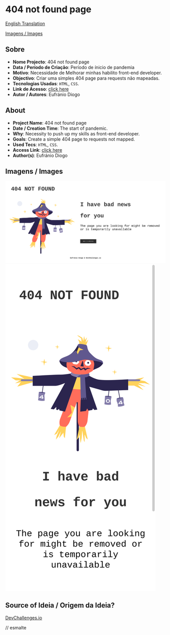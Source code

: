 # 404 not found page


[English Translation](#english)

[Imagens / Images](#images)

## Sobre

- **Nome Projecto**: 404 not found page
- **Data / Período de Criação**: Período de ínicio de pandemia
- **Motivo**: Necessidade de Melhorar minhas habilito front-end developer.
- **Objectivo**: Criar uma simples 404 page para requests não mapeadas.
- **Tecnologias Usadas**: `HTML`, `CSS`.
- **Link de Acesso**: [click here](https://eufraniodiogo.github.io/404-not-found-master/)
- **Autor / Autores**: Eufránio Diogo



<h2 id="english">About</h2>

- **Project Name**: 404 not found page
- **Date / Creation Time**: The start of pandemic.
- **Why**: Necessity to push up my skills as front-end developer.
- **Goals**: Create a simple 404 page to requests not mapped.
- **Used Tecs**: `HTML`, `CSS`.
- **Access Link**: [click here](https://eufraniodiogo.github.io/404-not-found-master/)
- **Author(s)**: Eufránio Diogo

<h2 id="images">Imagens / Images</h2>

![result page image](IMAGES/Screenshot%202021-08-14%20at%2011-25-40%20404%20NOT%20FOUND.png)
![result page image](IMAGES/Screen%20Shot%202021-08-14%20at%2011.25.53.png)
## Source of Ideia / Origem da Ideia?
[DevChallenges.io](https://devchallenges.io)

// esmalte
